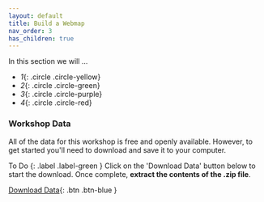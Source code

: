 ```yaml
---
layout: default
title: Build a Webmap
nav_order: 3
has_children: true
---
```


In this section we will ...
* *1*{: .circle .circle-yellow} 
* *2*{: .circle .circle-green} 
* *3*{: .circle .circle-purple} 
* *4*{: .circle .circle-red} 


### Workshop Data
All of the data for this workshop is free and openly available. However, to get started you'll need to download and save it to your computer. 

To Do
{: .label .label-green }
Click on the 'Download Data' button below to start the download. Once complete, **extract the contents of the .zip file**.

[Download Data](content/mapbox-intro.zip){: .btn .btn-blue }